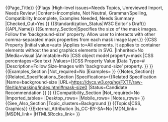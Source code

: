 {{Page_Title}}
{{Flags
|High-level issues=Needs Topics, Unreviewed Import, Needs Review
|Content=Incomplete, Not Neutral, Grammar/Spelling, Compatibility Incomplete, Examples Needed, Needs Summary
|Checked_Out=Yes
}}
{{Standardization_Status|W3C Editor's Draft}}
{{API_Name}}
{{Summary_Section|Specifies the size of the mask images. Follow the 'background-size' property. Allow user to interacts with other comma-separated mask properties from each mask image layer.}}
{{CSS Property
|Initial value=auto
|Applies to=All elements. It applies to container elements without the <defs> and graphics elements in SVG. 
|Inherited=No
|Media=visual
|Animatable=No
|CSS object model property=mask
|CSS percentages=See text
|Values={{CSS Property Value
|Data Type=<bg-size>#
|Description=Follow Size-Images with 'background-size' property.
}}
}}
{{Examples_Section
|Not_required=No
|Examples=
}}
{{Notes_Section}}
{{Related_Specifications_Section
|Specifications={{Related Specification
|Name=background-size
|URL=https://dvcs.w3.org/hg/FXTF/raw-file/tip/masking/index.html#mask-size0
|Status=Candidate Recommendation
}}
}}
{{Compatibility_Section
|Not_required=No
|Imported_tables=
|Desktop_rows=
|Mobile_rows=
|Notes_rows=
}}
{{See_Also_Section
|Topic_clusters=Background
}}
{{Topics|CSS, Graphics}}
{{External_Attribution
|Is_CC-BY-SA=No
|MDN_link=
|MSDN_link=
|HTML5Rocks_link=
}}
